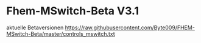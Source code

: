 # Fhem-MSwitch-Beta V3.1
aktuelle Betaversionen
https://raw.githubusercontent.com/Byte009/FHEM-MSwitch-Beta/master/controls_mswitch.txt

